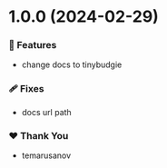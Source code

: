 # 1.0.0 (2024-02-29)


### 🚀 Features

- change docs to tinybudgie


### 🩹 Fixes

- docs url path


### ❤️  Thank You

- temarusanov